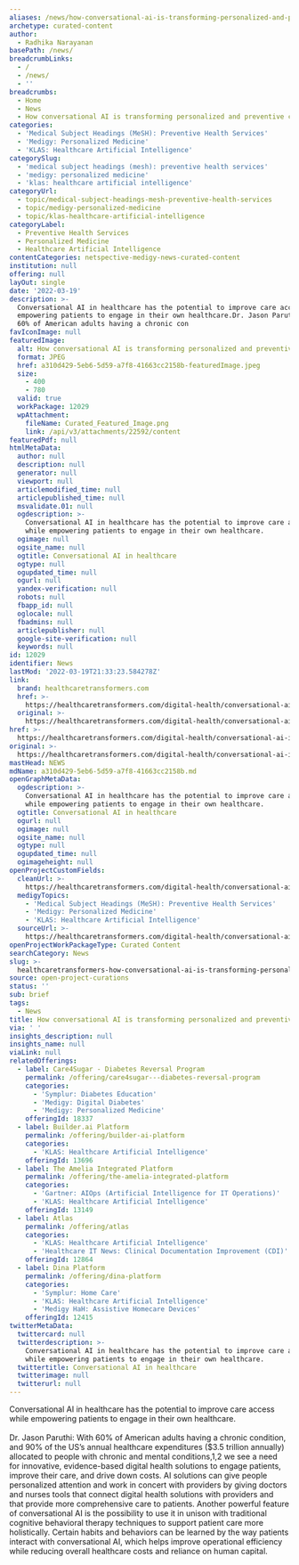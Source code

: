 ```yaml
---
aliases: /news/how-conversational-ai-is-transforming-personalized-and-preventive-care
archetype: curated-content
author:
  - Radhika Narayanan
basePath: /news/
breadcrumbLinks:
  - /
  - /news/
  - ''
breadcrumbs:
  - Home
  - News
  - How conversational AI is transforming personalized and preventive care
categories:
  - 'Medical Subject Headings (MeSH): Preventive Health Services'
  - 'Medigy: Personalized Medicine'
  - 'KLAS: Healthcare Artificial Intelligence'
categorySlug:
  - 'medical subject headings (mesh): preventive health services'
  - 'medigy: personalized medicine'
  - 'klas: healthcare artificial intelligence'
categoryUrl:
  - topic/medical-subject-headings-mesh-preventive-health-services
  - topic/medigy-personalized-medicine
  - topic/klas-healthcare-artificial-intelligence
categoryLabel:
  - Preventive Health Services
  - Personalized Medicine
  - Healthcare Artificial Intelligence
contentCategories: netspective-medigy-news-curated-content
institution: null
offering: null
layOut: single
date: '2022-03-19'
description: >-
  Conversational AI in healthcare has the potential to improve care access while
  empowering patients to engage in their own healthcare.Dr. Jason Paruthi: With
  60% of American adults having a chronic con
favIconImage: null
featuredImage:
  alt: How conversational AI is transforming personalized and preventive care
  format: JPEG
  href: a310d429-5eb6-5d59-a7f8-41663cc2158b-featuredImage.jpeg
  size:
    - 400
    - 780
  valid: true
  workPackage: 12029
  wpAttachment:
    fileName: Curated_Featured_Image.png
    link: /api/v3/attachments/22592/content
featuredPdf: null
htmlMetaData:
  author: null
  description: null
  generator: null
  viewport: null
  articlemodified_time: null
  articlepublished_time: null
  msvalidate.01: null
  ogdescription: >-
    Conversational AI in healthcare has the potential to improve care access
    while empowering patients to engage in their own healthcare.
  ogimage: null
  ogsite_name: null
  ogtitle: Conversational AI in healthcare
  ogtype: null
  ogupdated_time: null
  ogurl: null
  yandex-verification: null
  robots: null
  fbapp_id: null
  oglocale: null
  fbadmins: null
  articlepublisher: null
  google-site-verification: null
  keywords: null
id: 12029
identifier: News
lastMod: '2022-03-19T21:33:23.584278Z'
link:
  brand: healthcaretransformers.com
  href: >-
    https://healthcaretransformers.com/digital-health/conversational-ai-in-healthcare/
  original: >-
    https://healthcaretransformers.com/digital-health/conversational-ai-in-healthcare/
href: >-
  https://healthcaretransformers.com/digital-health/conversational-ai-in-healthcare/
original: >-
  https://healthcaretransformers.com/digital-health/conversational-ai-in-healthcare/
mastHead: NEWS
mdName: a310d429-5eb6-5d59-a7f8-41663cc2158b.md
openGraphMetaData:
  ogdescription: >-
    Conversational AI in healthcare has the potential to improve care access
    while empowering patients to engage in their own healthcare.
  ogtitle: Conversational AI in healthcare
  ogurl: null
  ogimage: null
  ogsite_name: null
  ogtype: null
  ogupdated_time: null
  ogimageheight: null
openProjectCustomFields:
  cleanUrl: >-
    https://healthcaretransformers.com/digital-health/conversational-ai-in-healthcare/
  medigyTopics:
    - 'Medical Subject Headings (MeSH): Preventive Health Services'
    - 'Medigy: Personalized Medicine'
    - 'KLAS: Healthcare Artificial Intelligence'
  sourceUrl: >-
    https://healthcaretransformers.com/digital-health/conversational-ai-in-healthcare/
openProjectWorkPackageType: Curated Content
searchCategory: News
slug: >-
  healthcaretransformers-how-conversational-ai-is-transforming-personalized-and-preventive-care
source: open-project-curations
status: ''
sub: brief
tags:
  - News
title: How conversational AI is transforming personalized and preventive care
via: ' '
insights_description: null
insights_name: null
viaLink: null
relatedOfferings:
  - label: Care4Sugar - Diabetes Reversal Program
    permalink: /offering/care4sugar---diabetes-reversal-program
    categories:
      - 'Symplur: Diabetes Education'
      - 'Medigy: Digital Diabetes'
      - 'Medigy: Personalized Medicine'
    offeringId: 18337
  - label: Builder.ai Platform
    permalink: /offering/builder-ai-platform
    categories:
      - 'KLAS: Healthcare Artificial Intelligence'
    offeringId: 13696
  - label: The Amelia Integrated Platform
    permalink: /offering/the-amelia-integrated-platform
    categories:
      - 'Gartner: AIOps (Artificial Intelligence for IT Operations)'
      - 'KLAS: Healthcare Artificial Intelligence'
    offeringId: 13149
  - label: Atlas
    permalink: /offering/atlas
    categories:
      - 'KLAS: Healthcare Artificial Intelligence'
      - 'Healthcare IT News: Clinical Documentation Improvement (CDI)'
    offeringId: 12864
  - label: Dina Platform
    permalink: /offering/dina-platform
    categories:
      - 'Symplur: Home Care'
      - 'KLAS: Healthcare Artificial Intelligence'
      - 'Medigy HaH: Assistive Homecare Devices'
    offeringId: 12415
twitterMetaData:
  twittercard: null
  twitterdescription: >-
    Conversational AI in healthcare has the potential to improve care access
    while empowering patients to engage in their own healthcare.
  twittertitle: Conversational AI in healthcare
  twitterimage: null
  twitterurl: null
---
```

<p>Conversational AI in healthcare has the potential to improve care access while empowering patients to engage in their own healthcare.<br><br>Dr. Jason Paruthi: With 60% of American adults having a chronic condition, and 90% of the US’s annual healthcare expenditures ($3.5 trillion annually) allocated to people with chronic and mental conditions,1,2 we see a need for innovative, evidence-based digital health solutions to engage patients, improve their care, and drive down costs.
AI solutions can give people personalized attention and work in concert with providers by giving doctors and nurses tools that connect digital health solutions with providers and that provide more comprehensive care to patients.
Another powerful feature of conversational AI is the possibility to use it in unison with traditional cognitive behavioral therapy techniques to support patient care more holistically.
Certain habits and behaviors can be learned by the way patients interact with conversational AI, which helps improve operational efficiency while reducing overall healthcare costs and reliance on human capital.</p>